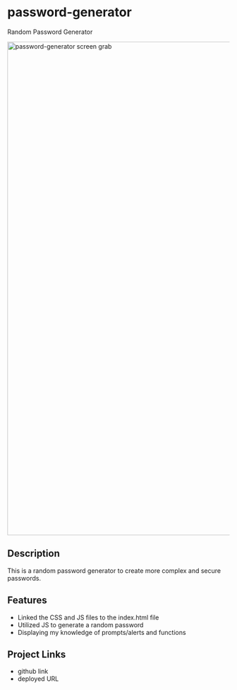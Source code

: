 # password-generator
Random Password Generator
 
<img width="1119" alt="password-generator screen grab" src="https://user-images.githubusercontent.com/98703735/157367869-5e7c08db-d5a8-45d9-880d-68d2feefa1b5.png">

 ## Description
 This is a random password generator to create more complex and secure passwords. 
 
 ## Features
 * Linked the CSS and JS files to the index.html file
 * Utilized JS to generate a random password
 * Displaying my knowledge of prompts/alerts and functions

## Project Links
* github link
* deployed URL
